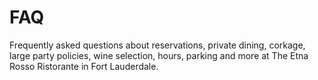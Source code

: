 # FAQ
Frequently asked questions about reservations, private dining, corkage, large party policies, wine selection, hours, parking and more at The Etna Rosso Ristorante in Fort Lauderdale.
